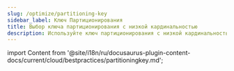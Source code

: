 ```yaml
---
slug: /optimize/partitioning-key
sidebar_label: Ключ Партиционирования
title: Выбор ключа партиционирования с низкой кардинальностью
description: Используйте ключ партиционирования с низкой кардинальностью или избегайте использования любого ключа партиционирования для вашей таблицы.
---
```


import Content from '@site/i18n/ru/docusaurus-plugin-content-docs/current/cloud/bestpractices/partitioningkey.md';

<Content />
